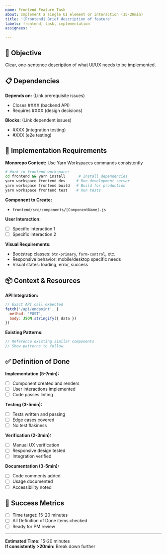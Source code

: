 ```yaml
---
name: Frontend Feature Task
about: Implement a single UI element or interaction (15-20min)
title: '[Frontend] Brief description of feature'
labels: frontend, task, implementation
assignees: ''

---
```


## 🎯 Objective
Clear, one-sentence description of what UI/UX needs to be implemented.

## 📋 Dependencies
**Depends on:** (Link prerequisite issues)
- Closes #XXX (backend API)
- Requires #XXX (design decisions)

**Blocks:** (Link dependent issues)  
- #XXX (integration testing)
- #XXX (e2e testing)

## 🎨 Implementation Requirements
**Monorepo Context:** Use Yarn Workspaces commands consistently
```bash
# Work in frontend workspace:
cd frontend && yarn install      # Install dependencies
yarn workspace frontend dev     # Run development server
yarn workspace frontend build   # Build for production  
yarn workspace frontend test    # Run tests
```

**Component to Create:**
- `frontend/src/components/[ComponentName].js`

**User Interaction:**
- [ ] Specific interaction 1
- [ ] Specific interaction 2

**Visual Requirements:**
- Bootstrap classes: `btn-primary`, `form-control`, etc.
- Responsive behavior: mobile/desktop specific needs
- Visual states: loading, error, success

## 📦 Context & Resources
**API Integration:**
```javascript
// Exact API call expected
fetch('/api/endpoint', {
  method: 'POST',
  body: JSON.stringify({ data })
})
```

**Existing Patterns:**
```javascript
// Reference existing similar components
// Show patterns to follow
```

## ✅ Definition of Done
**Implementation (5-7min):**
- [ ] Component created and renders
- [ ] User interactions implemented
- [ ] Code passes linting

**Testing (3-5min):**
- [ ] Tests written and passing
- [ ] Edge cases covered
- [ ] No test flakiness

**Verification (2-3min):**
- [ ] Manual UX verification
- [ ] Responsive design tested
- [ ] Integration verified

**Documentation (3-5min):**
- [ ] Code comments added
- [ ] Usage documented
- [ ] Accessibility noted

## 🎯 Success Metrics
- [ ] Time target: 15-20 minutes
- [ ] All Definition of Done items checked
- [ ] Ready for PM review

---
**Estimated Time:** 15-20 minutes  
**If consistently >20min:** Break down further

